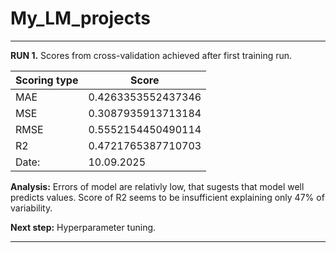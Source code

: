 # My_LM_projects


---
**RUN 1.** Scores from cross-validation achieved after first training run.  

| Scoring type | Score |
|------------|------------|
| MAE    | 0.4263353552437346    | 
| MSE     | 0.3087935913713184    | 
| RMSE     | 0.5552154450490114    | 
| R2     | 0.4721765387710703     | 
|Date: |10.09.2025|

**Analysis:** Errors of model are relativly low, that sugests that model well predicts values. Score of R2 seems to be insufficient explaining only 47% of variability.

**Next step:** Hyperparameter tuning.   

---
